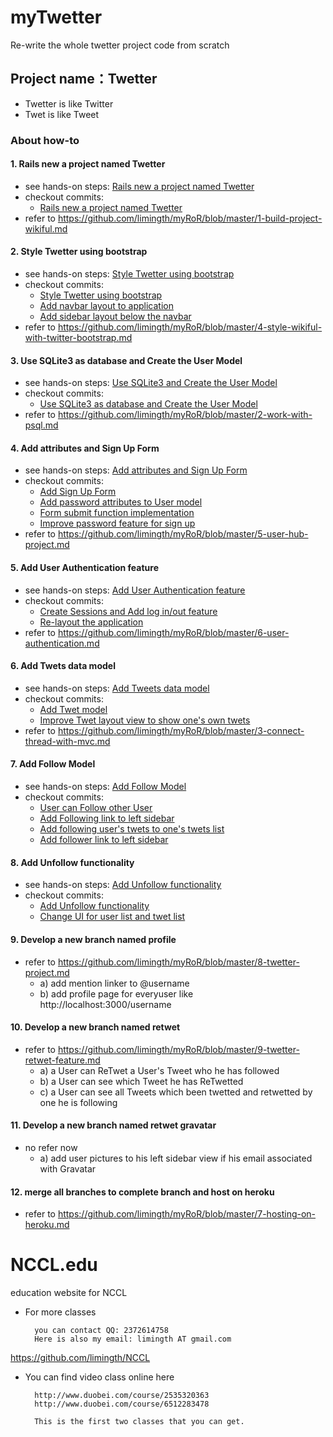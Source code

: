 myTwetter
=========

Re-write the whole twetter project code from scratch

## Project name：Twetter 

* Twetter is like Twitter
* Twet is like Tweet

### About how-to

#### 1. Rails new a project named Twetter
* see hands-on steps: [Rails new a project named Twetter](1-rails-new-twetter.md)
* checkout commits:
	- [Rails new a project named Twetter](https://github.com/limingth/myTwetter/commit/92fd109b8bb89aa6f8da323a0637fed585cd3e80) 
* refer to <https://github.com/limingth/myRoR/blob/master/1-build-project-wikiful.md>

#### 2. Style Twetter using bootstrap
* see hands-on steps: [Style Twetter using bootstrap](2-style-twetter-using-bootstrap.md)
* checkout commits:
	- [Style Twetter using bootstrap](https://github.com/limingth/myTwetter/commit/bda148f1125b29c9bd6dd927a9a0ef3095b47d7d)
	- [Add navbar layout to application](https://github.com/limingth/myTwetter/commit/bda148f1125b29c9bd6dd927a9a0ef3095b47d7d)
	- [Add sidebar layout below the navbar](https://github.com/limingth/myTwetter/commit/bda148f1125b29c9bd6dd927a9a0ef3095b47d7d)
* refer to <https://github.com/limingth/myRoR/blob/master/4-style-wikiful-with-twitter-bootstrap.md>

#### 3. Use SQLite3 as database and Create the User Model
* see hands-on steps: [Use SQLite3 and Create the User Model](3-setup-database-and-user-model.md.md)
* checkout commits:
	- [Use SQLite3 as database and Create the User Model](https://github.com/limingth/myTwetter/commit/36336469b5c8f5a4151819660f9c9adf049ac5cb)
* refer to <https://github.com/limingth/myRoR/blob/master/2-work-with-psql.md>

#### 4. Add attributes and Sign Up Form
* see hands-on steps: [Add attributes and Sign Up Form](4-add-attributes-and-signup-form.md)
* checkout commits:
	- [Add Sign Up Form](https://github.com/limingth/myTwetter/commit/c747c18524f872e9d6beaa339968f8aec918a99c)
	- [Add password attributes to User model](https://github.com/limingth/myTwetter/commit/be0b4bc436eb5fcaca810e7f558d4a5ab39176f6)
	- [Form submit function implementation](https://github.com/limingth/myTwetter/commit/ede1e555a4b42c65b8a3489ad4948d01967dc111)
	- [Improve password feature for sign up](https://github.com/limingth/myTwetter/commit/368bafc6fffeaa73e833646d1c9f98b973f4640b)
* refer to https://github.com/limingth/myRoR/blob/master/5-user-hub-project.md

#### 5. Add User Authentication feature
* see hands-on steps: [Add User Authentication feature](5-add-user-authentication-feature.md)
* checkout commits:
	- [Create Sessions and Add log in/out feature](https://github.com/limingth/myTwetter/commit/9e1e1f1b5ee8ca410233d8c4923ea1019385b897)
	- [Re-layout the application](https://github.com/limingth/myTwetter/commit/05471dc51354ce4a5894f9427b1962f5b4bb41e8)
* refer to https://github.com/limingth/myRoR/blob/master/6-user-authentication.md

#### 6. Add Twets data model
* see hands-on steps: [Add Tweets data model](6-add-tweets-data-model.md)
* checkout commits:
	- [Add Twet model](https://github.com/limingth/myTwetter/commit/8fdaaf2fa25ed44d05f0ca7e1776231e8ab557f3)
	- [Improve Twet layout view to show one's own twets](https://github.com/limingth/myTwetter/commit/15fddfc06e3f664e4a0181369a47e1542d178f3a)
* refer to https://github.com/limingth/myRoR/blob/master/3-connect-thread-with-mvc.md
	
#### 7. Add Follow Model
* see hands-on steps: [Add Follow Model](7-add-follow-model.md)
* checkout commits:
	- [User can Follow other User](https://github.com/limingth/myTwetter/commit/61a2ae4a77376a12034e65f1cfe479f06bdfe3c2)
	- [Add Following link to left sidebar](https://github.com/limingth/myTwetter/commit/8824a4db5d6f8f631cfd9e793e88fbba8f68054d)
	- [Add following user's twets to one's twets list](https://github.com/limingth/myTwetter/commit/d1f25a93f0c08abaa3e668214186e2411d95114e)
	- [Add follower link to left sidebar](https://github.com/limingth/myTwetter/commit/b523a047d4489f0d6126700e0e02915fc509210a)

#### 8. Add Unfollow functionality
* see hands-on steps: [Add Unfollow functionality](8-add-unfollow-functionality.md)
* checkout commits:
	- [Add Unfollow functionality](https://github.com/limingth/myTwetter/commit/c4d73309aaad386e77d9a05d3f21fef8177882b7)
	- [Change UI for user list and twet list](https://github.com/limingth/myTwetter/commit/209616e5dea674f0392ba35a531f36d4126abb82)

#### 9. Develop a new branch named profile
* refer to https://github.com/limingth/myRoR/blob/master/8-twetter-project.md
	- a) add mention linker to @username
	- b) add profile page for everyuser like http://localhost:3000/username

#### 10. Develop a new branch named retwet
* refer to https://github.com/limingth/myRoR/blob/master/9-twetter-retwet-feature.md
	- a) a User can ReTwet a User's Tweet who he has followed
	- b) a User can see which Tweet he has ReTwetted
	- c) a User can see all Tweets which been twetted and retwetted by one he is following

#### 11. Develop a new branch named retwet gravatar
* no refer now
	- a) add user pictures to his left sidebar view if his email associated with Gravatar

#### 12. merge all branches to complete branch and host on heroku
* refer to https://github.com/limingth/myRoR/blob/master/7-hosting-on-heroku.md




NCCL.edu
========

education website for NCCL


* For more classes

        you can contact QQ: 2372614758
        Here is also my email: limingth AT gmail.com


<https://github.com/limingth/NCCL>

* You can find video class online here

        http://www.duobei.com/course/2535320363
        http://www.duobei.com/course/6512283478

        This is the first two classes that you can get.
        
        

